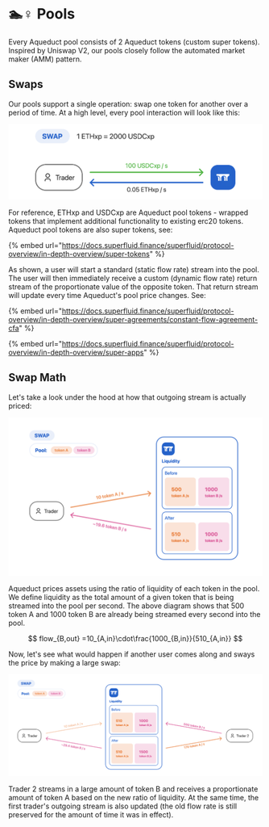 # 🏊♀ Pools

Every Aqueduct pool consists of 2 Aqueduct tokens (custom super tokens). Inspired by Uniswap V2, our pools closely follow the automated market maker (AMM) pattern.

## Swaps

Our pools support a single operation: swap one token for another over a period of time. At a high level, every pool interaction will look like this:

![](<../.gitbook/assets/Screenshot 2022-08-15 at 9.10.48 PM.png>)

For reference, ETHxp and USDCxp are Aqueduct pool tokens - wrapped tokens that implement additional functionality to existing erc20 tokens. Aqueduct pool tokens are also super tokens, see:

{% embed url="https://docs.superfluid.finance/superfluid/protocol-overview/in-depth-overview/super-tokens" %}

As shown, a user will start a standard (static flow rate) stream into the pool. The user will then immediately receive a custom (dynamic flow rate) return stream of the proportionate value of the opposite token. That return stream will update every time Aqueduct's pool price changes. See:

{% embed url="https://docs.superfluid.finance/superfluid/protocol-overview/in-depth-overview/super-agreements/constant-flow-agreement-cfa" %}

{% embed url="https://docs.superfluid.finance/superfluid/protocol-overview/in-depth-overview/super-apps" %}

## Swap Math

Let's take a look under the hood at how that outgoing stream is actually priced:

![](<../.gitbook/assets/Screenshot 2022-08-15 at 9.34.10 PM.png>)

Aqueduct prices assets using the ratio of liquidity of each token in the pool. We define liquidity as the total amount of a given token that is being streamed into the pool per second. The above diagram shows that 500 token A and 1000 token B are already being streamed every second into the pool.

$$
flow_{B,out} =10_{A,in}\cdot\frac{1000_{B,in}}{510_{A,in}}
$$

Now, let's see what would happen if another user comes along and sways the price by making a large swap:

![](<../.gitbook/assets/Screenshot 2022-08-15 at 9.54.09 PM.png>)

Trader 2 streams in a large amount of token B and receives a proportionate amount of token A based on the new ratio of liquidity. At the same time, the first trader's outgoing stream is also updated (the old flow rate is still preserved for the amount of time it was in effect).
